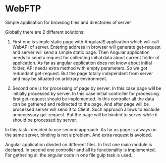 # WebFTP
Simple application for browsing files and directories of server

Globally there are 2 different solutions:

1) First one is simple static page with AngularJS application which will call WebAPI of server.
Entering address in browser will generate get-request and server will send a simple static page.
Then Angular application needs to send a request for collecting initial data about current folder of application.
As far as angular application does not know about initial folder, API needs extra method with empty parameters.
So we got redundant get-request. But the page totally independent from server and may be situated on arbitrary environment.

2) Second one is for processing of page by server. In this case page will be initially processed by server.
In this case initial controller for processing first get-request should be implemented. In this controller all the data
can be gethered and redirected to the page. And after page will be processed server will send it to Client.
Such approach allows to exclude unnecessary get-request. 
But the page will be binded to server while it should be processed by server.

In this task I decided to use second approach. As far as page is always on the same server, binding is not a problem.
And extra request is avoided.

Angular application divided on different files. In first one main module is declared. 
In second one controller and all its functionality is implemented.
For gethering all the angular code in one file gulp task is used.
